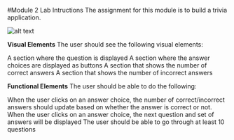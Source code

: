 #Module 2 Lab Intructions
The assignment for this module is to build a trivia application.

![alt text](https://prod-edxapp.edx-cdn.org/assets/courseware/v1/ea73b30595280982493fae08daaa81e7/asset-v1:Microsoft+DEV281x+4T2017+type@asset+block/m2lab1.png)


**Visual Elements**
The user should see the following visual elements:

A section where the question is displayed
A section where the answer choices are displayed as buttons
A section that shows the number of correct answers
A section that shows the number of incorrect answers

**Functional Elements**
The user should be able to do the following:

When the user clicks on an answer choice, the number of correct/incorrect answers should update based on whether the answer is correct or not.
When the user clicks on an answer choice, the next question and set of answers will be displayed
The user should be able to go through at least 10 questions
